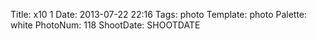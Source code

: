 Title: x10 1
Date: 2013-07-22 22:16
Tags: photo
Template: photo
Palette: white
PhotoNum: 118
ShootDate: SHOOTDATE
